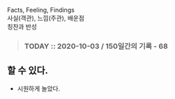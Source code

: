Facts, Feeling, Findings  
사실(객관), 느낌(주관), 배운점  
칭찬과 반성

> ### TODAY :: 2020-10-03 / 150일간의 기록 - 68

## 할 수 있다.

* 시원하게 놀았다.

